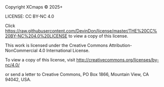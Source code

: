 Copyright XCmaps © 2025+

LICENSE: CC BY-NC 4.0

Click <https://raw.githubusercontent.com/DevinDon/license/master/THE%20CC%20BY-NC%204.0%20LICENSE> to view a copy of this license.

This work is licensed under the Creative Commons Attribution-NonCommercial 4.0 International License.

To view a copy of this license, visit <http://creativecommons.org/licenses/by-nc/4.0/>

or send a letter to Creative Commons, PO Box 1866, Mountain View, CA 94042, USA.
